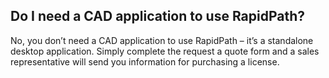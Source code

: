 ## Do I need a CAD application to use RapidPath?

No, you don’t need a CAD application to use RapidPath – it’s a standalone desktop application. Simply complete the request a quote form and a sales representative will send you information for purchasing a license.